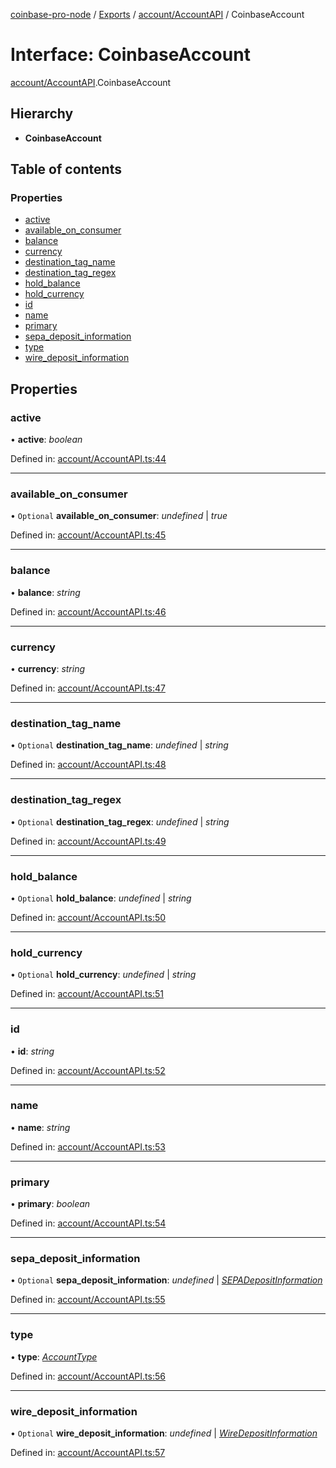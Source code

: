[coinbase-pro-node](../../README.md) / [Exports](../../modules.md) / [account/AccountAPI](../../modules/account_accountapi.md) / CoinbaseAccount

# Interface: CoinbaseAccount

[account/AccountAPI](../../modules/account_accountapi.md).CoinbaseAccount

## Hierarchy

- **CoinbaseAccount**

## Table of contents

### Properties

- [active](accountapi.coinbaseaccount.md#active)
- [available_on_consumer](accountapi.coinbaseaccount.md#available_on_consumer)
- [balance](accountapi.coinbaseaccount.md#balance)
- [currency](accountapi.coinbaseaccount.md#currency)
- [destination_tag_name](accountapi.coinbaseaccount.md#destination_tag_name)
- [destination_tag_regex](accountapi.coinbaseaccount.md#destination_tag_regex)
- [hold_balance](accountapi.coinbaseaccount.md#hold_balance)
- [hold_currency](accountapi.coinbaseaccount.md#hold_currency)
- [id](accountapi.coinbaseaccount.md#id)
- [name](accountapi.coinbaseaccount.md#name)
- [primary](accountapi.coinbaseaccount.md#primary)
- [sepa_deposit_information](accountapi.coinbaseaccount.md#sepa_deposit_information)
- [type](accountapi.coinbaseaccount.md#type)
- [wire_deposit_information](accountapi.coinbaseaccount.md#wire_deposit_information)

## Properties

### active

• **active**: _boolean_

Defined in: [account/AccountAPI.ts:44](https://github.com/bennycode/coinbase-pro-node/blob/aa07e6d/src/account/AccountAPI.ts#L44)

---

### available_on_consumer

• `Optional` **available_on_consumer**: _undefined_ \| _true_

Defined in: [account/AccountAPI.ts:45](https://github.com/bennycode/coinbase-pro-node/blob/aa07e6d/src/account/AccountAPI.ts#L45)

---

### balance

• **balance**: _string_

Defined in: [account/AccountAPI.ts:46](https://github.com/bennycode/coinbase-pro-node/blob/aa07e6d/src/account/AccountAPI.ts#L46)

---

### currency

• **currency**: _string_

Defined in: [account/AccountAPI.ts:47](https://github.com/bennycode/coinbase-pro-node/blob/aa07e6d/src/account/AccountAPI.ts#L47)

---

### destination_tag_name

• `Optional` **destination_tag_name**: _undefined_ \| _string_

Defined in: [account/AccountAPI.ts:48](https://github.com/bennycode/coinbase-pro-node/blob/aa07e6d/src/account/AccountAPI.ts#L48)

---

### destination_tag_regex

• `Optional` **destination_tag_regex**: _undefined_ \| _string_

Defined in: [account/AccountAPI.ts:49](https://github.com/bennycode/coinbase-pro-node/blob/aa07e6d/src/account/AccountAPI.ts#L49)

---

### hold_balance

• `Optional` **hold_balance**: _undefined_ \| _string_

Defined in: [account/AccountAPI.ts:50](https://github.com/bennycode/coinbase-pro-node/blob/aa07e6d/src/account/AccountAPI.ts#L50)

---

### hold_currency

• `Optional` **hold_currency**: _undefined_ \| _string_

Defined in: [account/AccountAPI.ts:51](https://github.com/bennycode/coinbase-pro-node/blob/aa07e6d/src/account/AccountAPI.ts#L51)

---

### id

• **id**: _string_

Defined in: [account/AccountAPI.ts:52](https://github.com/bennycode/coinbase-pro-node/blob/aa07e6d/src/account/AccountAPI.ts#L52)

---

### name

• **name**: _string_

Defined in: [account/AccountAPI.ts:53](https://github.com/bennycode/coinbase-pro-node/blob/aa07e6d/src/account/AccountAPI.ts#L53)

---

### primary

• **primary**: _boolean_

Defined in: [account/AccountAPI.ts:54](https://github.com/bennycode/coinbase-pro-node/blob/aa07e6d/src/account/AccountAPI.ts#L54)

---

### sepa_deposit_information

• `Optional` **sepa_deposit_information**: _undefined_ \| [_SEPADepositInformation_](accountapi.sepadepositinformation.md)

Defined in: [account/AccountAPI.ts:55](https://github.com/bennycode/coinbase-pro-node/blob/aa07e6d/src/account/AccountAPI.ts#L55)

---

### type

• **type**: [_AccountType_](../../enums/account/accountapi.accounttype.md)

Defined in: [account/AccountAPI.ts:56](https://github.com/bennycode/coinbase-pro-node/blob/aa07e6d/src/account/AccountAPI.ts#L56)

---

### wire_deposit_information

• `Optional` **wire_deposit_information**: _undefined_ \| [_WireDepositInformation_](accountapi.wiredepositinformation.md)

Defined in: [account/AccountAPI.ts:57](https://github.com/bennycode/coinbase-pro-node/blob/aa07e6d/src/account/AccountAPI.ts#L57)
